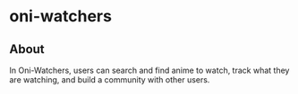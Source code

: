 # oni-watchers

## About

In Oni-Watchers, users can search and find anime to watch, track what they are watching, and build a community with other users.
